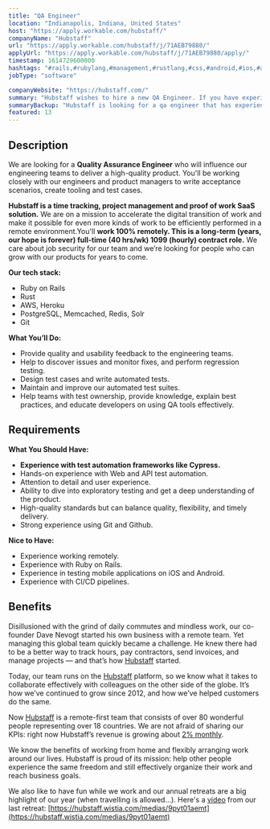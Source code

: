 ```yaml
---
title: "QA Engineer"
location: "Indianapolis, Indiana, United States"
host: "https://apply.workable.com/hubstaff/"
companyName: "Hubstaff"
url: "https://apply.workable.com/hubstaff/j/71AEB79880/"
applyUrl: "https://apply.workable.com/hubstaff/j/71AEB79880/apply/"
timestamp: 1614729600000
hashtags: "#rails,#rubylang,#management,#rustlang,#css,#android,#ios,#aws,#heroku,#git"
jobType: "software"

companyWebsite: "https://hubstaff.com/"
summary: "Hubstaff wishes to hire a new QA Engineer. If you have experience with test automation frameworks like Cypress, consider applying."
summaryBackup: "Hubstaff is looking for a qa engineer that has experience in: #rails, #rubylang, #management."
featured: 13
---
```


## Description

We are looking for a **Quality Assurance Engineer** who will influence our engineering teams to deliver a high-quality product. You'll be working closely with our engineers and product managers to write acceptance scenarios, create tooling and test cases.

**Hubstaff is a time tracking, project management and proof of work SaaS solution.** We are on a mission to accelerate the digital transition of work and make it possible for even more kinds of work to be efficiently performed in a remote environment.You'll **work 100% remotely. This is a long-term (years, our hope is forever) full-time (40 hrs/wk) 1099 (hourly) contract role.** We care about job security for our team and we’re looking for people who can grow with our products for years to come.

**Our tech stack:**

*   Ruby on Rails
*   Rust
*   AWS, Heroku
*   PostgreSQL, Memcached, Redis, Solr
*   Git

**What You’ll Do:**

*   Provide quality and usability feedback to the engineering teams.
*   Help to discover issues and monitor fixes, and perform regression testing.
*   Design test cases and write automated tests.
*   Maintain and improve our automated test suites.
*   Help teams with test ownership, provide knowledge, explain best practices, and educate developers on using QA tools effectively.

## Requirements

**What You Should Have:**

*   **Experience with test automation frameworks like Cypress.**
*   Hands-on experience with Web and API test automation.
*   Attention to detail and user experience.
*   Ability to dive into exploratory testing and get a deep understanding of the product.
*   High-quality standards but can balance quality, flexibility, and timely delivery.
*   Strong experience using Git and Github.

**Nice to Have:**

*   Experience working remotely.
*   Experience with Ruby on Rails.
*   Experience in testing mobile applications on iOS and Android.
*   Experience with CI/CD pipelines.

## Benefits

Disillusioned with the grind of daily commutes and mindless work, our co-founder Dave Nevogt started his own business with a remote team. Yet managing this global team quickly became a challenge. He knew there had to be a better way to track hours, pay contractors, send invoices, and manage projects — and that’s how [Hubstaff](https://hubstaff.com/) started.

Today, our team runs on the [Hubstaff](https://hubstaff.com/) platform, so we know what it takes to collaborate effectively with colleagues on the other side of the globe. It’s how we’ve continued to grow since 2012, and how we’ve helped customers do the same.

Now [Hubstaff](https://hubstaff.com/) is a remote-first team that consists of over 80 wonderful people representing over 18 countries. We are not afraid of sharing our KPIs: right now Hubstaff’s revenue is growing about [2% monthly](https://hubstaff.baremetrics.com/).

We know the benefits of working from home and flexibly arranging work around our lives. Hubstaff is proud of its mission: help other people experience the same freedom and still effectively organize their work and reach business goals.

We also like to have fun while we work and our annual retreats are a big highlight of our year (when travelling is allowed...). Here's a [video](https://hubstaff.wistia.com/medias/9pyt01aemt) from our last retreat: [https://hubstaff.wistia.com/medias/9pyt01aemt](https://hubstaff.wistia.com/medias/9pyt01aemt)
